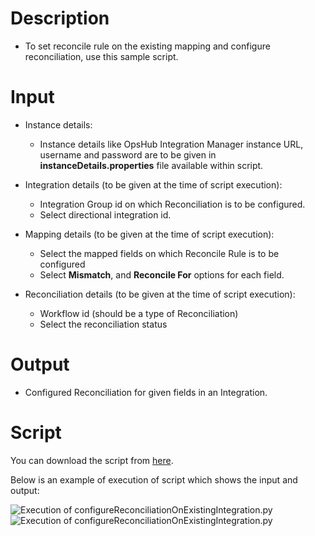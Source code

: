# Description

- To set reconcile rule on the existing mapping and configure reconciliation, use this sample script.

# Input

- Instance details:
  - Instance details like OpsHub Integration Manager instance URL, username and password are to be given in **instanceDetails.properties** file available within script.

- Integration details (to be given at the time of script execution):
  - Integration Group id on which Reconciliation is to be configured.
  - Select directional integration id.

- Mapping details (to be given at the time of script execution):
  - Select the mapped fields on which Reconcile Rule is to be configured
  - Select **Mismatch**, and **Reconcile For** options for each field.

- Reconciliation details (to be given at the time of script execution):
  - Workflow id (should be a type of Reconciliation)
  - Select the reconciliation status

# Output

- Configured Reconciliation for given fields in an Integration.

# Script

You can download the script from [here](https://opshub.com/ohftp/AdminAPI/configureReconciliationOnExistingIntegration.zip).

Below is an example of execution of script which shows the input and output:

![Execution of configureReconciliationOnExistingIntegration.py](assets/Admin_API_Rest_6a.png)  
![Execution of configureReconciliationOnExistingIntegration.py](assets/Admin_API_Rest_6b.png)
